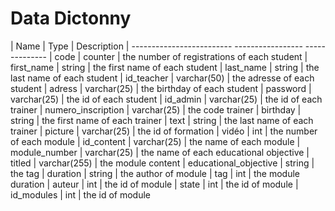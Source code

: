# Data Dictonny

| Name                        |  Type            |  Description
| -------------------------    -----------------  --------------
| code         | counter          | the number of registrations of each student
| first_name                         | string           | the first name of each student 
| last_name                      | string           | the last name of each student 
| id_teacher                      | varchar(50)      | the adresse of each student 
| adress              | varchar(25)      | the birthday of each student 
| password               | varchar(25)      | the id of each student 
| id_admin               | varchar(25)      | the id of each trainer
| numero_inscription                        | varchar(25)      | the code trainer
| birthday                         | string           | the first name of each trainer
| text                      | string           | the last name of each trainer
| picture                | varchar(25)      | the id of formation
| vidéo            | int              | the number of each module
| id_content                    | varchar(25)      | the name of each module 
| module_number        | varchar(25)      | the name of each educational objective
| titled                     | varchar(255)     | the module content
| educational_objective                         | string           | the tag 
| duration                      | string           | the author of module
| tag                       | int              | the module duration
| auteur                   | int              | the id of module
| state                  | int              | the id of module
| id_modules                   | int              | the id of module
